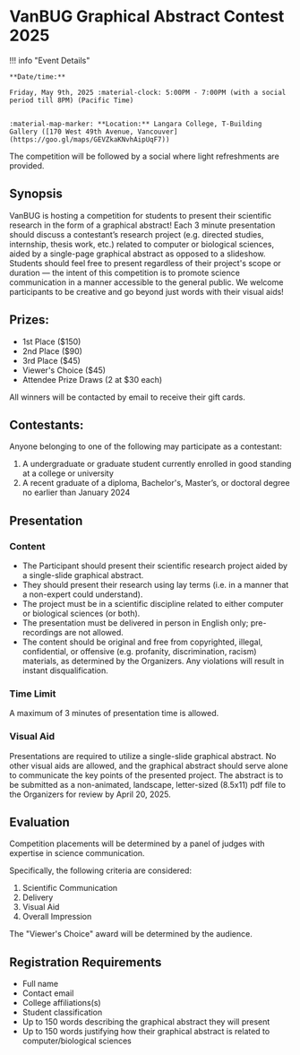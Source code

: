 # VanBUG Graphical Abstract Contest 2025

!!! info "Event Details"
    
    
    **Date/time:**
    
    Friday, May 9th, 2025 :material-clock: 5:00PM - 7:00PM (with a social period till 8PM) (Pacific Time)
    
    
    :material-map-marker: **Location:** Langara College, T-Building Gallery ([170 West 49th Avenue, Vancouver](https://goo.gl/maps/GEVZkaKNvhAipUqF7))

The competition will be followed by a social where light refreshments are provided.


## Synopsis

VanBUG is hosting a competition for students to present their scientific research in the form of a graphical abstract! Each 3 minute presentation should discuss a contestant’s research project (e.g. directed studies, internship, thesis work, etc.) related to computer or biological sciences, aided by a single-page graphical abstract as opposed to a slideshow. Students should feel free to present regardless of their project's scope or duration — the intent of this competition is to promote science communication in a manner accessible to the general public. We welcome participants to be creative and go beyond just words with their visual aids!

## Prizes:

- 1st Place ($150)
- 2nd Place ($90)
- 3rd Place ($45)
- Viewer's Choice ($45)
- Attendee Prize Draws (2 at $30 each)

All winners will be contacted by email to receive their gift cards.

## Contestants:

Anyone belonging to one of the following may participate as a contestant:

1. A undergraduate or graduate student currently enrolled in good standing at a college or university
2. A recent graduate of a diploma, Bachelor's, Master’s, or doctoral degree no earlier than January 2024

## Presentation

### Content
* The Participant should present their scientific research project aided by a single-slide graphical abstract. 
* They should present their research using lay terms (i.e. in a manner that a non-expert could understand).
* The project must be in a scientific discipline related to either computer or biological sciences (or both).
* The presentation must be delivered in person in English only; pre-recordings are not allowed.
* The content should be original and free from copyrighted, illegal, confidential, or offensive (e.g. profanity, discrimination, racism) materials, as determined by the Organizers. Any violations will result in instant disqualification.


### Time Limit

A maximum of 3 minutes of presentation time is allowed.

### Visual Aid

Presentations are required to utilize a single-slide graphical abstract. No other visual aids are allowed, and the graphical abstract should serve alone to communicate the key points of the presented project. The abstract is to be submitted as a non-animated, landscape, letter-sized (8.5x11) pdf file to the Organizers for review by April 20, 2025.


## Evaluation

Competition placements will be determined by a panel of judges with expertise in science communication.

Specifically, the following criteria are considered:

1. Scientific Communication
2. Delivery
3. Visual Aid
4. Overall Impression

The "Viewer's Choice" award will be determined by the audience.


## Registration Requirements

* Full name
* Contact email
* College affiliations(s)
* Student classification
* Up to 150 words describing the graphical abstract they will present
* Up to 150 words justifying how their graphical abstract is related to computer/biological sciences
